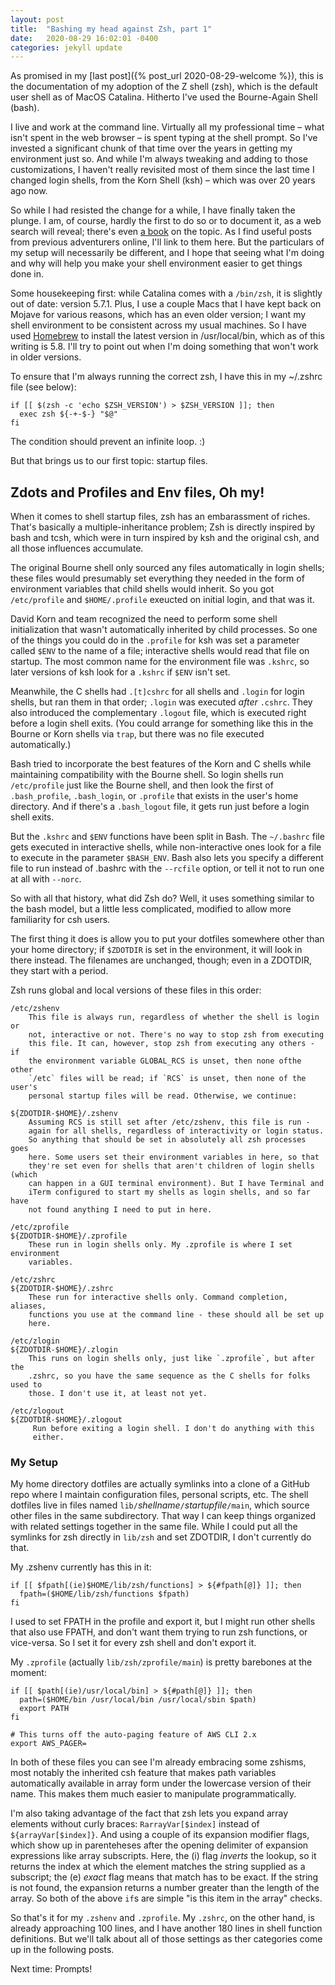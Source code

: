 ```yaml
---
layout: post
title:  "Bashing my head against Zsh, part 1"
date:   2020-08-29 16:02:01 -0400
categories: jekyll update
---
```

As promised in my [last post]({% post_url 2020-08-29-welcome %}), this is
the documentation of my adoption of the Z shell (zsh), which is the default
user shell as of MacOS Catalina. Hitherto I've used the Bourne-Again Shell
(bash).

I live and work at the command line. Virtually all my professional time – what
isn't spent in the web browser – is spent typing at the shell prompt. So I've
invested a significant chunk of that time over the years in getting my
environment just so. And while I'm always tweaking and adding to those
customizations, I haven't really revisited most of them since the last time I
changed login shells, from the Korn Shell (ksh) – which was over 20 years ago
now.

So while I had resisted the change for a while, I have finally taken the plunge.
I am, of course, hardly the first to do so or to document it, as a web search
will reveal; there's even [a
book](https://www.amazon.com/Bash-Shell-Conquering-Command-Line/dp/1590593766)
on the topic. As I find useful posts from previous adventurers
online, I'll link to them here. But the particulars of my setup will
necessarily be different, and I hope that seeing what I'm doing and why will
help you make your shell environment easier to get things done in. 

Some housekeeping first: while Catalina comes with a `/bin/zsh`, it is slightly
out of date: version 5.7.1. Plus, I use a couple Macs that I have kept back
on Mojave for various reasons, which has an even older version; I want my
shell environment to be consistent across my usual machines. So I have
used [Homebrew](https://brew.sh) to install the latest version in
/usr/local/bin, which as of this writing is 5.8. I'll try to point out when I'm
doing something that won't work in older versions. 

To ensure that I'm always running the correct zsh, I have this in my ~/.zshrc
file (see below):

    if [[ $(zsh -c 'echo $ZSH_VERSION') > $ZSH_VERSION ]]; then
      exec zsh ${-+-$-} "$@"
    fi

The condition should prevent an infinite loop. :) 

But that brings us to our first topic: startup files. 

## Zdots and Profiles and Env files, Oh my! 

When it comes to shell startup files, zsh has an embarassment of riches. That's basically a multiple-inheritance problem; Zsh is directly inspired by bash and
tcsh, which were in turn inspired by ksh and the original csh, and all those
influences accumulate.

The original Bourne shell only sourced any files automatically in login shells;
these files would presumably set everything they needed in the form of
environment variables that child shells would inherit. So you got
`/etc/profile` and `$HOME/.profile` exeucted on initial login, and that was it.

David Korn and team recognized the need to perform some shell initialization
that wasn't automatically inherited by child processes. So one of the things
you could do in the `.profile` for ksh was set a parameter called `$ENV` to the
name of a file; interactive shells would read that file on startup. The most
common name for the environment file was `.kshrc`, so later versions of ksh
look for a `.kshrc` if `$ENV` isn't set.

Meanwhile, the C shells had `.[t]cshrc` for all shells and `.login` for login
shells, but ran them in that order; `.login` was executed _after_ `.cshrc`. They also introduced the complementary `.logout` file, which is executed right 
before a login shell exits. (You could arrange for something like this in the
Bourne or Korn shells via `trap`, but there was no file executed
automatically.)

Bash tried to incorporate the best features of the Korn and C shells while
maintaining compatibility with the Bourne shell.  So login shells run
`/etc/profile` just like the Bourne shell, and then look the first of
`.bash_profile`, `.bash_login`, or `.profile` that exists in the user's home
directory. And if there's a `.bash_logout` file, it gets run just before a login shell exits.

But the `.kshrc` and `$ENV` functions have been split in Bash. The
`~/.bashrc` file gets executed in interactive shells, while non-interactive
ones look for a file to execute in the parameter `$BASH_ENV`.  Bash also lets 
you specify a different file to run instead of .bashrc with the `--rcfile` 
option, or tell it not to run one at all with `--norc`.

So with all that history, what did Zsh do? Well, it uses something
similar to the bash model, but a little less complicated, modified to
allow more familiarity for csh users. 

The first thing it does is allow you to put your dotfiles somewhere other
than your home directory; if `$ZDOTDIR` is set in the environment, it
will look in there instead. The filenames are unchanged, though; even
in a ZDOTDIR, they start with a period.

Zsh runs global and local versions of these files in this order:

    /etc/zshenv
        This file is always run, regardless of whether the shell is login or
        not, interactive or not. There's no way to stop zsh from executing
        this file. It can, however, stop zsh from executing any others - if 
        the environment variable GLOBAL_RCS is unset, then none ofthe other
        `/etc` files will be read; if `RCS` is unset, then none of the user's
        personal startup files will be read. Otherwise, we continue:

    ${ZDOTDIR-$HOME}/.zshenv
        Assuming RCS is still set after /etc/zshenv, this file is run - 
        again for all shells, regardless of interactivity or login status.
        So anything that should be set in absolutely all zsh processes goes
        here. Some users set their environment variables in here, so that
        they're set even for shells that aren't children of login shells (which
        can happen in a GUI terminal environment). But I have Terminal and
        iTerm configured to start my shells as login shells, and so far have
        not found anything I need to put in here.

    /etc/zprofile
    ${ZDOTDIR-$HOME}/.zprofile
        These run in login shells only. My .zprofile is where I set environment
        variables.

    /etc/zshrc
    ${ZDOTDIR-$HOME}/.zshrc
        These run for interactive shells only. Command completion, aliases,
        functions you use at the command line - these should all be set up
        here.

    /etc/zlogin
    ${ZDOTDIR-$HOME}/.zlogin
        This runs on login shells only, just like `.zprofile`, but after the
        .zshrc, so you have the same sequence as the C shells for folks used to
        those. I don't use it, at least not yet.

    /etc/zlogout
    ${ZDOTDIR-$HOME}/.zlogout
         Run before exiting a login shell. I don't do anything with this
         either.

### My Setup 
My home directory dotfiles are actually symlinks into a clone
of a GitHub repo where I maintain configuration files, personal scripts, etc. The shell dotfiles live in files named `lib/`_shellname_`/`_startupfile_`/main`, which
source other files in the same subdirectory. That way I can keep things
organized with related settings together in the same file. While I could
put all the symlinks for zsh directly in `lib/zsh` and set ZDOTDIR, I
don't currently do that.

My .zshenv currently has this in it:

    if [[ $fpath[(ie)$HOME/lib/zsh/functions] > ${#fpath[@]} ]]; then
      fpath=($HOME/lib/zsh/functions $fpath)
    fi

I used to set FPATH in the profile and export it, but I might run other
shells that also use FPATH, and don't want them trying to run zsh functions,
or vice-versa. So I set it for every zsh shell and don't export it.

My `.zprofile` (actually `lib/zsh/zprofile/main`) is pretty barebones at the
moment:

    if [[ $path[(ie)/usr/local/bin] > ${#path[@]} ]]; then
      path=($HOME/bin /usr/local/bin /usr/local/sbin $path)
      export PATH
    fi

    # This turns off the auto-paging feature of AWS CLI 2.x
    export AWS_PAGER=

In both of these files you can see I'm already embracing some zshisms,
most notably the inherited csh feature that makes path variables automatically
available in array form under the lowercase version of their name. This makes
them much easier to manipulate programmatically. 

I'm also taking advantage of the fact that zsh lets you expand array elements
without curly braces: `RarrayVar[$index]` instead of `${arrayVar[$index]}`. And
using a couple of its expansion modifier flags, which show up in parenteheses
after the opening delimiter of expansion expressions like array subscripts.
Here, the (i) flag _inverts_ the lookup, so it returns the index at which the
element matches the string supplied as a subscript; the (e) _exact_ flag means
that match has to be exact.  If the string is not found, the expansion returns
a number greater than the length of the array. So both of the above `if`s are
simple "is this item in the array" checks.

So that's it for my `.zshenv` and `.zprofile`. My `.zshrc`, on the other hand,
is already approaching 100 lines, and I have another 180 lines in shell
function definitions. But we'll talk about all of those settings as ther
categories come up in the following posts.

Next time: Prompts!
